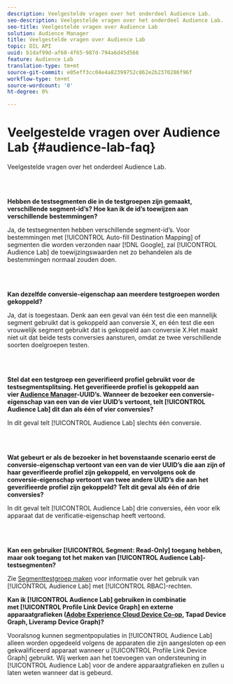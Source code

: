 ```yaml
---
description: Veelgestelde vragen over het onderdeel Audience Lab.
seo-description: Veelgestelde vragen over het onderdeel Audience Lab.
seo-title: Veelgestelde vragen over Audience Lab
solution: Audience Manager
title: Veelgestelde vragen over Audience Lab
topic: DIL API
uuid: b1daf99d-af60-4f65-987d-794a6d45d566
feature: Audience Lab
translation-type: tm+mt
source-git-commit: e05eff3cc04e4a82399752c862e2b2370286f96f
workflow-type: tm+mt
source-wordcount: '0'
ht-degree: 0%

---
```



# Veelgestelde vragen over Audience Lab {#audience-lab-faq}

Veelgestelde vragen over het onderdeel Audience Lab.

<!-- 

audience-lab-faq.xml

 -->

<br> 

**Hebben de testsegmenten die in de testgroepen zijn gemaakt, verschillende segment-id’s? Hoe kan ik de id’s toewijzen aan verschillende bestemmingen?**

Ja, de testsegmenten hebben verschillende segment-id’s. Voor bestemmingen met [!UICONTROL Auto-fill Destination Mapping] of segmenten die worden verzonden naar [!DNL Google], zal [!UICONTROL Audience Lab] de toewijzingswaarden net zo behandelen als de bestemmingen normaal zouden doen.

<br> 

**Kan dezelfde conversie-eigenschap aan meerdere testgroepen worden gekoppeld?**

Ja, dat is toegestaan. Denk aan een geval van één test die een mannelijk segment gebruikt dat is gekoppeld aan conversie X, en één test die een vrouwelijk segment gebruikt dat is gekoppeld aan conversie X.Het maakt niet uit dat beide tests conversies aansturen, omdat ze twee verschillende soorten doelgroepen testen.

<br> 

**Stel dat een testgroep een geverifieerd profiel gebruikt voor de testsegmentsplitsing. Het geverifieerde profiel is gekoppeld aan vier [Audience Manager](../reference/ids-in-aam.md)-UUID’s. Wanneer de bezoeker een conversie-eigenschap van een van de vier UUID’s vertoont, telt [!UICONTROL Audience Lab] dit dan als één of vier conversies?**

In dit geval telt [!UICONTROL Audience Lab] slechts één conversie.

<br> 

**Wat gebeurt er als de bezoeker in het bovenstaande scenario eerst de conversie-eigenschap vertoont van een van de vier UUID’s die aan zijn of haar geverifieerde profiel zijn gekoppeld, en vervolgens ook de conversie-eigenschap vertoont van twee andere UUID’s die aan het geverifieerde profiel zijn gekoppeld? Telt dit geval als één of drie conversies?**

In dit geval telt [!UICONTROL Audience Lab] drie conversies, één voor elk apparaat dat de verificatie-eigenschap heeft vertoond.

<br> 

**Kan een gebruiker [!UICONTROL Segment: Read-Only] toegang hebben, maar ook toegang tot het maken van [!UICONTROL Audience Lab]-testsegmenten?**

Zie [Segmenttestgroep maken](../features/audience-lab/audience-lab-manage-test-groups.md#create-test-groups) voor informatie over het gebruik van [!UICONTROL Audience Lab] met [!UICONTROL RBAC]-rechten.

**Kan ik [!UICONTROL Audience Lab] gebruiken in combinatie met [!UICONTROL Profile Link Device Graph] en externe apparaatgrafieken ([Adobe Experience Cloud Device Co-op](https://docs.adobe.com/content/help/nl-NL/device-co-op/using/home.html), Tapad Device Graph, Liveramp Device Graph)?**

Vooralsnog kunnen segmentpopulaties in [!UICONTROL Audience Lab] alleen worden opgedeeld volgens de apparaten die zijn aangesloten op een gekwalificeerd apparaat wanneer u [!UICONTROL Profile Link Device Graph] gebruikt. Wij werken aan het toevoegen van ondersteuning in [!UICONTROL Audience Lab] voor de andere apparaatgrafieken en zullen u laten weten wanneer dat is gebeurd.
